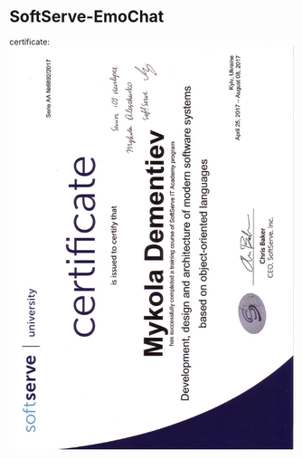 # SoftServe-EmoChat

certificate:
<img src="/graduationCertificate/graduationCertificate-SoftServe_iOS_2017.JPG" alt="certificate"/>
